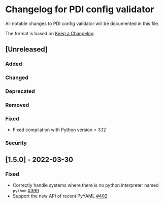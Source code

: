 # Changelog for PDI config validator
All notable changes to PDI config validator will be documented in this file.

The format is based on [Keep a Changelog](https://keepachangelog.com/en/1.0.0/).


## [Unreleased]

### Added

### Changed

### Deprecated

### Removed

### Fixed
* Fixed compilation with Python version > 3.12

### Security


## [1.5.0] - 2022-03-30

### Fixed
* Correctly handle systems where there is no python interpreter named `python`
  [#399](https://gitlab.maisondelasimulation.fr/pdidev/pdi/-/issues/399)
* Support the new API of recent PyYAML
  [#402](https://gitlab.maisondelasimulation.fr/pdidev/pdi/-/issues/402)
